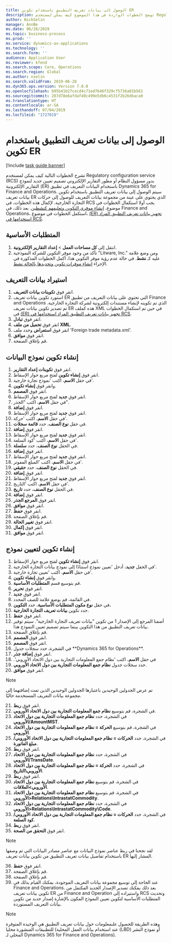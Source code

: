 ```yaml
---
title: الوصول إلى بيانات تعريف التطبيق باستخدام تكوين ER
description: توضح الخطوات الواردة في هذا الموضوع كيف يمكن لمستخدم Regulatory configuration service (RCS) تصميم تعيين جديد لنموذج التقارير الإلكترونية (ER) باستخدام بيانات التعريف في Finance and Operations.
author: NickSelin
manager: AnnBe
ms.date: 06/28/2019
ms.topic: business-process
ms.prod: ''
ms.service: dynamics-ax-applications
ms.technology: ''
ms.search.form: ''
audience: Application User
ms.reviewer: kfend
ms.search.scope: Core, Operations
ms.search.region: Global
ms.author: nselin
ms.search.validFrom: 2019-06-28
ms.dyn365.ops.version: Version 7.0.0
ms.openlocfilehash: b95b41b27cecd4c71ed7646f329cf5736a01b561
ms.sourcegitcommit: 287d78e6afdaf40c499e5db6c4531f2b26dbaca0
ms.translationtype: HT
ms.contentlocale: ar-SA
ms.lasthandoff: 07/04/2019
ms.locfileid: "1727019"
---
```

# <a name="access-application-metadata-by-using-er-configuration"></a>الوصول إلى بيانات تعريف التطبيق باستخدام تكوين ER

[!include [task guide banner](../../includes/task-guide-banner.md)]

تشرح الخطوات التالية كيف يمكن لمستخدم Regulatory configuration service (RCS) بدور مسؤول النظام أو مطور التقارير الإلكتروني تصميم تعيين جديد لنموذج التقارير الإلكترونية (ER) باستخدام البيانات التعريف في تطبيق Dynamics 365 for Finance and Operations. سيتم الوصول إلى بيانات تعريف التطبيق باستخدام تكوين بيانات تعريف ER الذي يحتوي على عينة من مجموعة بيانات التعريف للوصول إلى حركات التجارة الخارجية. لإكمال هذه الخطوات، في RCS يجب أولا استكمال الخطوات في موضوع، [إنشاء موفري التكوين وتعليمهم كنشطين](er-configuration-provider-mark-it-active-2016-11.md). بعد ذلك، في Finance and Operations، استكمل الخطوات في موضوع، [(ER) تجهيز بيانات تعريف التطبيق المراد استخدامها في RCS](prepare-application-metadata-rcs.md).

## <a name="prerequisites"></a>المتطلبات الأساسية
1. انتقل إلى **كل مساحات العمل‬** > **إعداد التقارير الإلكترونية**. 
2. تأكد من وجود موفر التكوين للشركة النموذجية "Litware, Inc." ومن وضع علامة عليه كـ **نشط**. في حالة عدم رؤية موفر التكوين هذا، أكمل الخطوات المذكورة في الإجراء [إنشاء موفرات تكوين وتحديدها بالحالة نشط‬](er-configuration-provider-mark-it-active-2016-11.md). 

## <a name="import-metadata-configuration"></a>استيراد ‏‫بيانات التعريف‬ 
1. انقر فوق **تكوينات بيانات التعريف**. 
2. استورد تكوين بيانات تعريف ER التي تحتوي على بيانات التعريف من تطبيق Finance and Operations الذي تم تكوينه لإنشاء مستندات إلكترونية لشركة التجارة الخارجية. تم تصدير تكوين بيانات تعريف ER هذه كملف XML في حين تم استكمال الخطوات في [(ER) تجهيز بيانات تعريف التطبيق المراد استخدامها في RCS](prepare-application-metadata-rcs.md). 
3. انقر فوق **تبادل**. 
4. انقر فوق **تحميل من ملف XML**. 
5. انقر فوق **استعراض** وحدد ملف 'Foreign trade metadata.xml'. 
6. انقر فوق **موافق**. 
7. قم بإغلاق الصفحة. 

## <a name="create-data-model-configuration"></a>إنشاء تكوين نموذج البيانات
1. انقر فوق **تكوينات إعداد التقارير‬**. 
2. انقر فوق **إنشاء تكوين** لفتح مربع حوار الإسقاط‬. 
3. في حقل **الاسم**، اكتب 'نموذج تجارة خارجية'. 
4. وانقر فوق **إنشاء تكوين**. 
5. انقر فوق **المصمم**. 
6. انقر فوق **جديد**  لفتح مربع حوار الإسقاط‬. 
7. في حقل **الاسم**، اكتب "الجذر"‬. 
8. انقر فوق **إضافة**. 
9. انقر فوق **جديد**  لفتح مربع حوار الإسقاط‬. 
10. في حقل **الاسم**، اكتب 'حركة'. 
11. في حقل **نوع الصنف**، حدد **قائمة سجلات**. 
12. انقر فوق **إضافة**. 
13. انقر فوق **جديد**  لفتح مربع حوار الإسقاط‬. 
14. في حقل **الاسم**، اكتب 'كود السلعة'. 
15. في الحقل **نوع الصنف**، حدد **سلسلة**. 
16. انقر فوق **إضافة**. 
17. انقر فوق **جديد**  لفتح مربع حوار الإسقاط‬. 
18. في حقل **الاسم**، اكتب 'المبلغ المفوتر'. 
19. في الحقل **نوع الصنف**، حدد **حقيقي**. 
20. انقر فوق **إضافة**. 
21. انقر فوق **جديد**  لفتح مربع حوار الإسقاط‬. 
22. في حقل **الاسم**، اكتب 'التاريخ'. 
23. في الحقل **نوع الصنف**، حدد **تاريخ**. 
24. انقر فوق **إضافة**. 
25. انقر فوق **المرجع الجذر**. 
26. انقر فوق **موافق**. 
27. انقر فوق **حفظ**. 
28. قم بإغلاق الصفحة. 
29. انقر فوق **تغيير الحالة**. 
30. انقر فوق **إكمال**. 
31. انقر فوق **موافق**. 

## <a name="create-model-mapping-configuration"></a>إنشاء تكوين لتعيين نموذج 
1. انقر فوق **إنشاء تكوين** لفتح مربع حوار الإسقاط‬. 
2. في الحقل **جديد**، أدخل 'تعيين نموذج استنادًا إلى نموذج بيانات التجارة الخارجية'. 
3. في حقل **الاسم**، اكتب 'تعيين تجارة خارجية'. 
4. وانقر فوق **إنشاء تكوين**. 
5. قم بتوسيع قسم **المتطلبات الأساسية‬**. 
6. انقر فوق **تحرير**. 
7. انقر فوق **جديد**. 
8. في القائمة، قم بوضع علامة للصف المحدد. 
9. في حقل **نوع مكون المتطلبات الأساسية**، حدد **التكوين.** 
10. حدد تكوين **بيانات تعريف التجارة الخارجية**. 
11. انقر فوق **حفظ**. 
12. أضفنا المرجع إلى الإصدار 1 من تكوين "بيانات تعريف التجارة الخارجية". سيتم توفير بيانات تعريف التطبيق من هذا التكوين بينما سيتم تصميم تعيين النموذج هذا. 
13. قم بإغلاق الصفحة. 
14. انقر فوق **المصمم**. 
15. انقر فوق **المصمم**. 
16. في الشجرة، حدد سجلات جدول **Dynamics 365 for Operations\**. 
17. انقر فوق **إضافة جذر**. 
18. في حقل **الاسم**، اكتب '‏‫نظام جمع المعلومات التجارية بين دول الاتحاد الأوروبي'. 
19. حدد سجلات جدول **نظام جمع المعلومات التجارية بين دول الاتحاد الأوروبي**. 
20. انقر فوق **موافق**. 

> [!NOTE]
> تم عرض الجدولين الوحيدين باعتبارها الجدولين الوحيدين الذين تمت إضافتهما إلى مجموعة بيانات التعريف المستخدمة حاليًا. 

21. انقر فوق **ربط**. 
22. في الشجرة، قم بتوسيع **نظام جمع المعلومات التجارية بين دول الاتحاد الأوروبي‬**. 
23. في الشجرة، حدد **نظام جمع المعلومات التجارية بين دول الاتحاد الأوروبي/AmountMST**. 
24. في الشجرة، قم بتوسيع **الحركة = نظام جمع المعلومات التجارية بين دول الاتحاد الأوروبي‬**. 
25. في الشجرة، حدد **الحركات = نظام جمع المعلومات التجارية بين دول الاتحاد الأوروبي/مبلغ الفاتورة**. 
26. انقر فوق **ربط**. 
27. في الشجرة، حدد **نظام جمع المعلومات التجارية بين دول الاتحاد الأوروبي/TransDate**. 
28. في الشجرة، حدد **الحركة = نظام جمع المعلومات التجارية بين دول الاتحاد الأوروبي\التاريخ**. 
29. انقر فوق **ربط**. 
30. في الشجرة، قم بتوسيع **نظام جمع المعلومات التجارية بين دول الاتحاد الأوروبي\>العلاقات**. 
31. في الشجرة، قم بتوسيع **نظام جمع المعلومات التجارية بين دول الاتحاد الأوروبي\>Relations\IntrastatCommodity**. 
32. في الشجرة، حدد **نظام جمع المعلومات التجارية بين دول الاتحاد الأوروبي\>Relations\IntrastatCommodity\Code**. 
33. في الشجرة، حدد **الحركات = نظام جمع المعلومات التجارية بين دول الاتحاد الأوروبي/كود السلعة**. 
34. انقر فوق **ربط**. 
35. انقر فوق **التحقق من الصحة**. 

> [!NOTE]
> لقد نجحنا في ربط عناصر نموذج البيانات مع عناصر مصادر البيانات التي تم وصفها باستخدام تفاصيل بيانات تعريف التطبيق من تكوين بيانات تعريف ER المشار إليها. 
36. انقر فوق **حفظ**. 
37. قم بإغلاق الصفحة. 
38. قم بإغلاق الصفحة. 
39. عند الحاجة إلى توسيع مجموعة بيانات التعريف الموجودة، يمكنك القيام بذلك في Finance and Operations. بعد ذلك يمكنك تصدير الإصدار الجديد المكتمل من تكوين بيانات تعريف ER من Finance and Operation واستيراده إلى RCS وتحديث المتطلبات الأساسية لتكوين تعيين النموذج المكون بالإشارة إصدار جديد من تكوين بيانات التعريف المستوردة. 

> [!NOTE]
> وهذه الطريقة للحصول علىمعلومات حول بيانات تعريف التطبيق هي الوحيدة المتوفرة للتطبيقات المنشورة محليا (عند استخدام بيانات العمل المحلية (LBD) أو نموذج النشر المحلي لـ Dynamics 365 for Finance and Operations).
        
